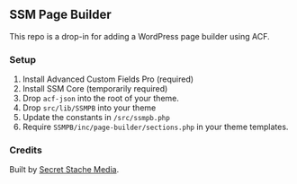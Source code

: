 ## SSM Page Builder

This repo is a drop-in for adding a WordPress page builder using ACF.

### Setup

1. Install Advanced Custom Fields Pro (required)
2. Install SSM Core (temporarily required)
3. Drop `acf-json` into the root of your theme.
4. Drop `src/lib/SSMPB` into your theme
5. Update the constants in `/src/ssmpb.php`
6. Require `SSMPB/inc/page-builder/sections.php` in your theme templates.


### Credits

Built by [Secret Stache Media](http://secretstache.com).